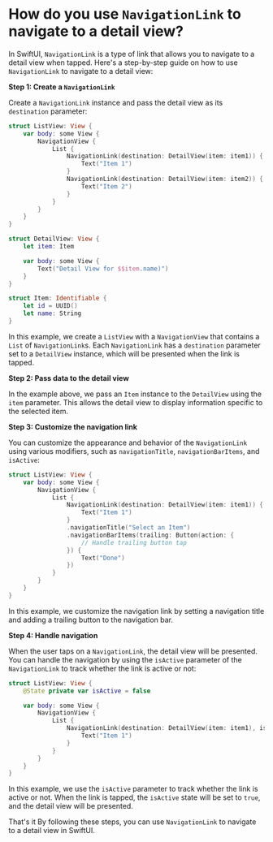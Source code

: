 # How do you use `NavigationLink` to navigate to a detail view?

In SwiftUI, `NavigationLink` is a type of link that allows you to navigate to a detail view when tapped. Here's a step-by-step guide on how to use `NavigationLink` to navigate to a detail view:

**Step 1: Create a `NavigationLink`**

Create a `NavigationLink` instance and pass the detail view as its `destination` parameter:
```swift
struct ListView: View {
    var body: some View {
        NavigationView {
            List {
                NavigationLink(destination: DetailView(item: item1)) {
                    Text("Item 1")
                }
                NavigationLink(destination: DetailView(item: item2)) {
                    Text("Item 2")
                }
            }
        }
    }
}

struct DetailView: View {
    let item: Item

    var body: some View {
        Text("Detail View for $$item.name)")
    }
}

struct Item: Identifiable {
    let id = UUID()
    let name: String
}
```
In this example, we create a `ListView` with a `NavigationView` that contains a `List` of `NavigationLink`s. Each `NavigationLink` has a `destination` parameter set to a `DetailView` instance, which will be presented when the link is tapped.

**Step 2: Pass data to the detail view**

In the example above, we pass an `Item` instance to the `DetailView` using the `item` parameter. This allows the detail view to display information specific to the selected item.

**Step 3: Customize the navigation link**

You can customize the appearance and behavior of the `NavigationLink` using various modifiers, such as `navigationTitle`, `navigationBarItems`, and `isActive`:
```swift
struct ListView: View {
    var body: some View {
        NavigationView {
            List {
                NavigationLink(destination: DetailView(item: item1)) {
                    Text("Item 1")
                }
                .navigationTitle("Select an Item")
                .navigationBarItems(trailing: Button(action: {
                    // Handle trailing button tap
                }) {
                    Text("Done")
                })
            }
        }
    }
}
```
In this example, we customize the navigation link by setting a navigation title and adding a trailing button to the navigation bar.

**Step 4: Handle navigation**

When the user taps on a `NavigationLink`, the detail view will be presented. You can handle the navigation by using the `isActive` parameter of the `NavigationLink` to track whether the link is active or not:
```swift
struct ListView: View {
    @State private var isActive = false

    var body: some View {
        NavigationView {
            List {
                NavigationLink(destination: DetailView(item: item1), isActive: $isActive) {
                    Text("Item 1")
                }
            }
        }
    }
}
```
In this example, we use the `isActive` parameter to track whether the link is active or not. When the link is tapped, the `isActive` state will be set to `true`, and the detail view will be presented.

That's it By following these steps, you can use `NavigationLink` to navigate to a detail view in SwiftUI.